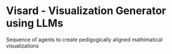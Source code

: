 # Visard - Visualization Generator using LLMs

Sequence of agents to create pedigogically aligned mathimatical visualizations

